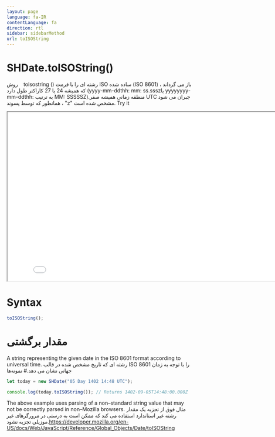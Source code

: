 ```yaml
---
layout: page
language: fa-IR
contentLanguage: fa
direction: rtl
sidebar: sidebarMethod
url: toISOString
---
```


# SHDate.toISOString()

روش <code dir = "ltr"> </code> toisostring () رشته ای را با فرمت ISO ساده شده (ISO 8601) باز می گرداند ، که همیشه 24 یا 27 کاراکتر طول دارد (yyyy-mm-ddthh: mm: ss.ssszیا yyyyyyyy-mm-ddthh: به ترتیب MM: SSSSSZ).منطقه زمانی همیشه صفر UTC جبران می شود ، همانطور که توسط پسوند "z" مشخص شده است.
Try it

<iframe style="width: 830px; height: 460px;" src="/SHDateTime-js/examples/live.html?function=toISOString" title="MDN Web Docs Interactive Example" loading="lazy"></iframe>
<br/>

# Syntax

```js
toISOString();
```

# مقدار برگشتی

A string representing the given date in the ISO 8601 format according to universal time.
رشته ای که تاریخ مشخص شده در قالب ISO 8601 را با توجه به زمان جهانی نشان می دهد.# نمونه‌ها

```js
let today = new SHDate("05 Day 1402 14:48 UTC");

console.log(today.toISOString()); // Returns 1402-09-05T14:48:00.000Z
```

The above example uses parsing of a non–standard string value that may not be correctly parsed in non–Mozilla browsers.
مثال فوق از تجزیه یک مقدار رشته غیر استاندارد استفاده می کند که ممکن است به درستی در مرورگرهای غیر موزیلی تجزیه نشود.https://developer.mozilla.org/en-US/docs/Web/JavaScript/Reference/Global_Objects/Date/toISOString
